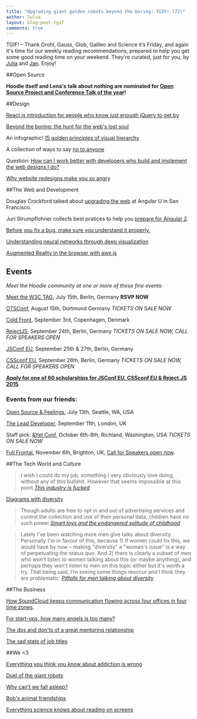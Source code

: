 ```yaml
---
title: "Upgrading giant golden robots beyond the boring: TGIF! (72)"
author: Julia
layout: blog-post-tgif
comments: true
---
```



TGIF! – Thank Grohl, Gauss, Glob, Galileo and Science it’s Friday, and again it's time for our weekly reading recommendations, prepared to help you get some good reading time on your weekend. They're curated, just for you, by [Julia](http://twitter.com/juschm) and [Jan](http://twitter.com/janl). Enjoy!

##Open Source

**Hoodie itself and Lena's talk about nothing are nominated for [Open Source Project and Conference Talk of the year](http://hood.ie/blog/hoodie-nominee-net-awards-2015.html "Hoodie: Nominee as Open Source Project of the Year")!**

##Design

[React.js introduction for people who know just enough jQuery to get by](http://reactfordesigners.com/labs/reactjs-introduction-for-people-who-know-just-enough-jquery-to-get-by/)

[Beyond the boring: the hunt for the web's lost soul](http://www.smashingmagazine.com/2015/07/06/hunt-for-the-webs-lost-soul/)

An infographic! [15 golden principles of visual hierarchy](http://www.creativebloq.com/infographic/principles-visual-hierarchy-71515612)

A collection of ways to say [no to anyone](http://tumblr.austinkleon.com/post/120472862666)

Question: [How can I work better with developers who build and implement the web designs I do?](https://deardesignstudent.com/developers-and-designers-115f61199c8e)

[Why website redesigns make you so angry](http://gizmodo.com/why-website-redesigns-make-you-so-angry-1716514600)

##The Web and Development

Douglas Crockford talked about [upgrading the web](https://www.youtube.com/watch?v=6UTWAEJlhww) at Angular U in San Francisco.

Juri Strumpflohner collects best pratices to help you [prepare for Angular 2](http://juristr.com/blog/2015/07/learning-ng-prepare-ng2/).

[Before you fix a bug, make sure you understand it properly.](http://thecodist.com/article/before-you-fix-the-bug-make-sure-you-understand-it-exactly)

[Understanding neural networks through deep visualization](http://yosinski.com/deepvis)

[Augmented Reality in the browser with awe.js](http://www.sitepoint.com/augmented-reality-in-the-browser-with-awe-js/)

## Events

*Meet the Hoodie community at one or more of these fine events:*

[Meet the W3C TAG](http://lanyrd.com/2015/meetthetag/), July 15th, Berlin, Germany **RSVP NOW**

[OTSConf](https://otsconf.com), August 15th, Dortmund Germany *TICKETS ON SALE NOW*

[Cold Front](https://coldfrontconf.com), September 3rd, Copenhagen, Denmark

[RejectJS](http://rejectjs.org), September 24th, Berlin, Germany *TICKETS ON SALE NOW, CALL FOR SPEAKERS OPEN*

[JSConf EU](http://2015.jsconf.eu/call-for-speakers/), September 25th & 27th, Berlin, Germany

[CSSconf EU](http://http://2015.cssconf.eu), September 26th, Berlin, Germany *TICKETS ON SALE NOW, CALL FOR SPEAKERS OPEN*

[**Apply for one of 60 scholarships for JSConf EU, CSSconf EU & Reject.JS 2015**]( http://2015.jsconf.eu/news/2015/06/22/scholarships/).

### Events from our friends:

[Open Source & Feelings](http://osfeels.com), July 13th, Seattle, WA, USA

[The Lead Developer](http://theleaddeveloper.com "The Lead Developer Conference"), September 11th, London, UK

Staff pick: [&Yet Conf](http://andyetconf.com), October 6th-8th, Richland, Washington, USA *TICKETS ON SALE NOW*

[Full Frontal](http://2015.ffconf.org "ffconf 2015"), November 6th, Brighton, UK, [Call for Speakers open now](https://remysharp.com/2015/05/25/call-for-proposals-at-ffconf-2015).

##The Tech World and Culture

> I wish I could do my job, something I very obviously love doing, without any of this bullshit. However that seems impossible at this point.<cite>[This industry is fucked](https://blog.jessfraz.com/post/this-industry-is-fucked/)</cite>

[Diagrams with diversity](https://the-pastry-box-project.net/emma-jane/2015-july-4)

> Though adults are free to opt in and out of advertising services and control the collection and use of their personal data, children have no such power.<cite>[Smart toys and the endangered solitude of childhood ](https://modelviewculture.com/pieces/smart-toys-and-the-endangered-solitude-of-childhood)</cite>

> Lately I've been watching more men give talks about diversity. Personally I'm in favour of this, because 1) If women could fix this, we would have by now – making "diversity" a "woman's issue" is a way of perpetuating the status quo. And 2) there is clearly a subset of men who won't listen to women talking about this (or maybe anything), and perhaps they won't listen to men on this topic either but it's worth a try. That being said, I'm seeing some things reoccur and I think they are problematic. <cite>[Pitfalls for men talking about diversity](http://www.catehuston.com/blog/2015/07/08/pitfalls-for-men-talking-about-diversity/)</cite>

##The Business

[How SoundCloud keeps communication flowing across four offices in four time zones](http://firstround.com/review/how-soundcloud-keeps-communication-flowing-across-4-offices-in-4-time-zones/).

[For start-ups, how many angels is too many?](http://www.nytimes.com/2015/07/07/technology/for-start-ups-how-many-angels-is-too-many.html)

[The dos and don'ts of a great mentoring relationship](http://mashable.com/2015/07/07/quality-mentor-dos-donts/)

[The sad state of job titles](https://medium.com/tony-stubblebine/the-sad-state-of-job-titles-d705832560f5)

##We <3

[Everything you think you know about addiction is wrong](http://www.ted.com/talks/johann_hari_everything_you_think_you_know_about_addiction_is_wrong)

[Duel of the giant robots](http://qz.com/442657/an-american-giant-robot-just-challenged-a-japanese-giant-robot-to-a-duel/)

[Why can’t we fall asleep?](http://www.newyorker.com/science/maria-konnikova/why-cant-we-fall-asleep)

[Bob's animal friendships](http://mashable.com/2015/07/07/bob-the-golden-retriever-smiles-all-the-time-because-of-his-cool-friends/)

[Everything science knows about reading on screens](http://www.fastcodesign.com/3048297/evidence/everything-science-knows-about-reading-on-screens)
